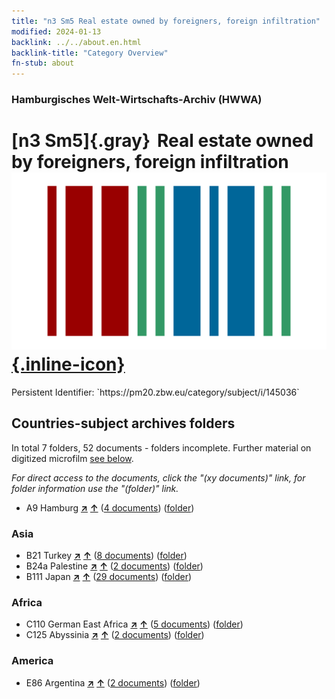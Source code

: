```yaml
---
title: "n3 Sm5 Real estate owned by foreigners, foreign infiltration"
modified: 2024-01-13
backlink: ../../about.en.html
backlink-title: "Category Overview"
fn-stub: about
---
```


### Hamburgisches Welt-Wirtschafts-Archiv (HWWA)

# [n3 Sm5]{.gray}&#8201; Real estate owned by foreigners, foreign infiltration &#160; [![Wikidata](/images/Wikidata-logo.svg "Wikidata"){.inline-icon}](http://www.wikidata.org/entity/Q104710515)

<div class="hint">Persistent Identifier: `https://pm20.zbw.eu/category/subject/i/145036`</div>







## Countries-subject archives folders







In total 7 folders, 52 documents - folders incomplete. Further material on digitized microfilm [see below](#filmsections).

_For direct access to the documents, click the "(xy documents)" link, for folder information use the "(folder)" link._


- A9 Hamburg [**&nearr;**](../../../geo/i/140905/about.en.html "Hamburg (all folders)") [**&uarr;**](../../../geo/about.en.html#A9 "Country category system") (<a href="https://pm20.zbw.eu/iiifview/folder/sh/140905,145036" title="about: Hamburg : Real estate owned by foreigners, foreign infiltration" target="_blank">4 documents</a>) ([folder](../../../../folder/sh/1409xx/140905/1450xx/145036/about.en.html))

### Asia

- B21 Turkey [**&nearr;**](../../../geo/i/141111/about.en.html "Turkey (all folders)") [**&uarr;**](../../../geo/about.en.html#B21 "Country category system") (<a href="https://pm20.zbw.eu/iiifview/folder/sh/141111,145036" title="about: Turkey : Real estate owned by foreigners, foreign infiltration" target="_blank">8 documents</a>) ([folder](../../../../folder/sh/1411xx/141111/1450xx/145036/about.en.html))
- B24a Palestine [**&nearr;**](../../../geo/i/141115/about.en.html "Palestine (all folders)") [**&uarr;**](../../../geo/about.en.html#B24a "Country category system") (<a href="https://pm20.zbw.eu/iiifview/folder/sh/141115,145036" title="about: Palestine : Real estate owned by foreigners, foreign infiltration" target="_blank">2 documents</a>) ([folder](../../../../folder/sh/1411xx/141115/1450xx/145036/about.en.html))
- B111 Japan [**&nearr;**](../../../geo/i/141272/about.en.html "Japan (all folders)") [**&uarr;**](../../../geo/about.en.html#B111 "Country category system") (<a href="https://pm20.zbw.eu/iiifview/folder/sh/141272,145036" title="about: Japan : Real estate owned by foreigners, foreign infiltration" target="_blank">29 documents</a>) ([folder](../../../../folder/sh/1412xx/141272/1450xx/145036/about.en.html))

### Africa

- C110 German East Africa [**&nearr;**](../../../geo/i/141471/about.en.html "German East Africa (all folders)") [**&uarr;**](../../../geo/about.en.html#C110 "Country category system") (<a href="https://pm20.zbw.eu/iiifview/folder/sh/141471,145036" title="about: German East Africa : Real estate owned by foreigners, foreign infiltration" target="_blank">5 documents</a>) ([folder](../../../../folder/sh/1414xx/141471/1450xx/145036/about.en.html))
- C125 Abyssinia [**&nearr;**](../../../geo/i/141482/about.en.html "Abyssinia (all folders)") [**&uarr;**](../../../geo/about.en.html#C125 "Country category system") (<a href="https://pm20.zbw.eu/iiifview/folder/sh/141482,145036" title="about: Abyssinia : Real estate owned by foreigners, foreign infiltration" target="_blank">2 documents</a>) ([folder](../../../../folder/sh/1414xx/141482/1450xx/145036/about.en.html))

### America

- E86 Argentina [**&nearr;**](../../../geo/i/141692/about.en.html "Argentina (all folders)") [**&uarr;**](../../../geo/about.en.html#E86 "Country category system") (<a href="https://pm20.zbw.eu/iiifview/folder/sh/141692,145036" title="about: Argentina : Real estate owned by foreigners, foreign infiltration" target="_blank">2 documents</a>) ([folder](../../../../folder/sh/1416xx/141692/1450xx/145036/about.en.html))



<a id="filmsections" />














